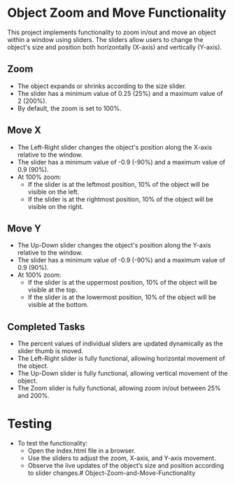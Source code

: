 # Object Zoom and Move Functionality
This project implements functionality to zoom in/out and move an object within a window using sliders. The sliders allow users to change the object's size and position both horizontally (X-axis) and vertically (Y-axis).

## Zoom
* The object expands or shrinks according to the size slider.
* The slider has a minimum value of 0.25 (25%) and a maximum value of 2 (200%).
* By default, the zoom is set to 100%.

## Move X
* The Left-Right slider changes the object's position along the X-axis relative to the window.
* The slider has a minimum value of -0.9 (-90%) and a maximum value of 0.9 (90%).
* At 100% zoom:
  - If the slider is at the leftmost position, 10% of the object will be visible on the left.
  - If the slider is at the rightmost position, 10% of the object will be visible on the right.

## Move Y
* The Up-Down slider changes the object's position along the Y-axis relative to the window.
* The slider has a minimum value of -0.9 (-90%) and a maximum value of 0.9 (90%).
* At 100% zoom:
  - If the slider is at the uppermost position, 10% of the object will be visible at the top.
  - If the slider is at the lowermost position, 10% of the object will be visible at the bottom.

## Completed Tasks
* The percent values of individual sliders are updated dynamically as the slider thumb is moved.
* The Left-Right slider is fully functional, allowing horizontal movement of the object.
* The Up-Down slider is fully functional, allowing vertical movement of the object.
* The Zoom slider is fully functional, allowing zoom in/out between 25% and 200%.

# Testing
* To test the functionality:
  - Open the index.html file in a browser.
  - Use the sliders to adjust the zoom, X-axis, and Y-axis movement.
  - Observe the live updates of the object’s size and position according to slider changes.# Object-Zoom-and-Move-Functionality
